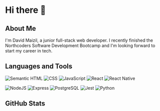 # Hi there 👋

## About Me

I'm David Maizil, a junior full-stack web developer. 
I recently finished the Northcoders Software Development Bootcamp and I'm looking forward to start my career in tech.


## Languages and Tools

![Semantic HTML](https://img.shields.io/badge/Semantic_HTML-E34F26?style=for-the-badge&logo=html5&logoColor=white)
![CSS](https://img.shields.io/badge/CSS3-1572B6?style=for-the-badge&logo=css3&logoColor=white)
![JavaScript](https://img.shields.io/badge/JavaScript-323330?style=for-the-badge&logo=javascript&color=F7DF1E&logoColor=black)
![React](https://img.shields.io/badge/React-20232A?style=for-the-badge&logo=react&logoColor=61DAFB)
![React Native](https://img.shields.io/badge/React_Native-61DAFB?style=for-the-badge&logo=react&logoColor=white)

![NodeJS](https://img.shields.io/badge/Node.js-339933?style=for-the-badge&logo=nodedotjs&logoColor=white)
![Express](https://img.shields.io/badge/Express.js-000000?style=for-the-badge&logo=express&logoColor=white)
![PostgreSQL](https://img.shields.io/badge/PostgreSQL-316192?style=for-the-badge&logo=postgresql&logoColor=white)
![Jest](https://img.shields.io/badge/Jest-C21325?style=for-the-badge&logo=jest&logoColor=white)
![Python](https://img.shields.io/badge/Python-3776AB?style=for-the-badge&logo=python&logoColor=white)

## GitHub Stats

<!--
<img align="center" src="https://github-readme-stats.vercel.app/api?username=Damz1&show_icons=true&include_all_commits=true&count_private=true&bg_color=ffffff&title_color=2484BD&text_color=333333&theme=radical" />
-->

<!--
[![Top Langs](https://github-readme-stats.vercel.app/api/top-langs/?username=Damz1&hide_progress=false&layout=compact&theme=swift&bg_color=ffffff&title_color=2484BD&text_color=333333)](#)
>




## Get in Touch

<p>
  <a href="mailto:davidmaizil200@gmail.com" target="_blank">davidmaizil200@gmail.com</a>
  <br>
  <a href="https://www.linkedin.com/in/david-maizil/" target="_blank">
    <img src="https://raw.githubusercontent.com/rahuldkjain/github-profile-readme-generator/master/src/images/icons/Social/linked-in-alt.svg" alt="LinkedIn" height="30" width="40">
  </a>
</p>

Feel free to contact me for any inquiries or feedback!




<!--
**Damz1/Damz1** is a ✨ _special_ ✨ repository because its `README.md` (this file) appears on your GitHub profile.

Here are some ideas to get you started:

- 🔭 I’m currently working on ...
- 🌱 I’m currently learning ...
- 👯 I’m looking to collaborate on ...
- 🤔 I’m looking for help with ...
- 💬 Ask me about ...
- 📫 How to reach me: ...
- 😄 Pronouns: ...
- ⚡ Fun fact: ...
![Next.js](https://img.shields.io/badge/Next.js-000?logo=nextdotjs&logoColor=fff&style=for-the-badge)
![Sass/SCCS](https://img.shields.io/badge/Sass-CC6699?style=for-the-badge&logo=sass&logoColor=white)
![Tailwind CSS](https://img.shields.io/badge/Tailwind_CSS-38B2AC?style=for-the-badge&logo=tailwind-css&logoColor=white)
![Bootstrap](https://img.shields.io/badge/Bootstrap-563D7C?style=for-the-badge&logo=bootstrap&logoColor=white)
![Font Awesome](https://img.shields.io/badge/Font_Awesome-339AF0?style=for-the-badge&logo=fontawesome&logoColor=white)
![JIRA](https://img.shields.io/badge/Jira-0052CC?style=for-the-badge&logo=Jira&logoColor=white)
![Confluence](https://img.shields.io/badge/Confluence-172B4D?logo=confluence&logoColor=fff&style=for-the-badge)
![Figma](https://img.shields.io/badge/Figma-F24E1E?style=for-the-badge&logo=figma&color=black&logoColor=white)
-->
